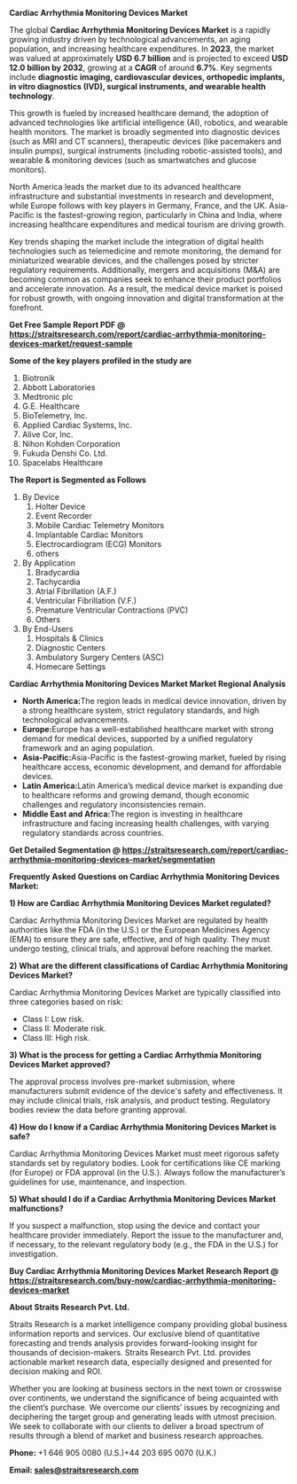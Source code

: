 <p><strong>Cardiac Arrhythmia Monitoring Devices Market</strong></p>
<p>The global <strong>Cardiac Arrhythmia Monitoring Devices Market</strong> is a rapidly growing industry driven by technological advancements, an aging population, and increasing healthcare expenditures. In <strong>2023</strong>, the market was valued at approximately <strong>USD 6.7 billion</strong> and is projected to exceed <strong>USD 12.0 billion</strong><strong> by 2032</strong>, growing at a <strong>CAGR</strong> of around <strong>6.7</strong><strong>%</strong>. Key segments include <strong>diagnostic imaging, cardiovascular devices, orthopedic implants, in vitro diagnostics (IVD), surgical instruments, and wearable health technology</strong>.</p>
<p>This growth is fueled by increased healthcare demand, the adoption of advanced technologies like artificial intelligence (AI), robotics, and wearable health monitors. The market is broadly segmented into diagnostic devices (such as MRI and CT scanners), therapeutic devices (like pacemakers and insulin pumps), surgical instruments (including robotic-assisted tools), and wearable &amp; monitoring devices (such as smartwatches and glucose monitors).</p>
<p>North America leads the market due to its advanced healthcare infrastructure and substantial investments in research and development, while Europe follows with key players in Germany, France, and the UK. Asia-Pacific is the fastest-growing region, particularly in China and India, where increasing healthcare expenditures and medical tourism are driving growth.</p>
<p>Key trends shaping the market include the integration of digital health technologies such as telemedicine and remote monitoring, the demand for miniaturized wearable devices, and the challenges posed by stricter regulatory requirements. Additionally, mergers and acquisitions (M&amp;A) are becoming common as companies seek to enhance their product portfolios and accelerate innovation. As a result, the medical device market is poised for robust growth, with ongoing innovation and digital transformation at the forefront.</p>
<p><strong>Get Free Sample Report PDF @ <a href=https://straitsresearch.com/report/cardiac-arrhythmia-monitoring-devices-market/request-sample>https://straitsresearch.com/report/cardiac-arrhythmia-monitoring-devices-market/request-sample</a></strong></p>
<div>
<div><strong>Some of the key players profiled in the study are</strong></div>
</div>
<p><ol>
<li>Biotronik&nbsp;</li>
<li>Abbott Laboratories&nbsp;</li>
<li>Medtronic plc&nbsp;</li>
<li>G.E. Healthcare&nbsp;</li>
<li>BioTelemetry, Inc.&nbsp;</li>
<li>Applied Cardiac Systems, Inc.&nbsp;</li>
<li>Alive Cor, Inc.&nbsp;</li>
<li>Nihon Kohden Corporation&nbsp;</li>
<li>Fukuda Denshi Co. Ltd.&nbsp;</li>
<li>Spacelabs Healthcare</li>
</ol></p>
<p><strong>The Report is Segmented as Follows</strong></p>
<p><ol>
<li>By Device
<ol>
<li>Holter Device</li>
<li>Event Recorder</li>
<li>Mobile Cardiac Telemetry Monitors</li>
<li>Implantable Cardiac Monitors</li>
<li>Electrocardiogram (ECG) Monitors</li>
<li>others</li>
</ol>
</li>
<li>By Application
<ol>
<li>Bradycardia</li>
<li>Tachycardia</li>
<li>Atrial Fibrillation (A.F.)</li>
<li>Ventricular Fibrillation (V.F.)</li>
<li>Premature Ventricular Contractions (PVC)</li>
<li>Others</li>
</ol>
</li>
<li>By End-Users
<ol>
<li>Hospitals &amp; Clinics</li>
<li>Diagnostic Centers</li>
<li>Ambulatory Surgery Centers (ASC)</li>
<li>Homecare Settings</li>
</ol>
</li>
</ol></p>
<p><strong>Cardiac Arrhythmia Monitoring Devices Market Market Regional Analysis</strong></p>
<ul>
<li><strong>North America:</strong>The region leads in medical device innovation, driven by a strong healthcare system, strict regulatory standards, and high technological advancements.</li>
<li><strong>Europe:</strong>Europe has a well-established healthcare market with strong demand for medical devices, supported by a unified regulatory framework and an aging population.</li>
<li><strong>Asia-Pacific:</strong>Asia-Pacific is the fastest-growing market, fueled by rising healthcare access, economic development, and demand for affordable devices.</li>
<li><strong>Latin America:</strong>Latin America&rsquo;s medical device market is expanding due to healthcare reforms and growing demand, though economic challenges and regulatory inconsistencies remain.</li>
<li><strong>Middle East and Africa:</strong>The region is investing in healthcare infrastructure and facing increasing health challenges, with varying regulatory standards across countries.</li>
</ul>
<p><strong>Get Detailed Segmentation @ <a href=https://straitsresearch.com/report/cardiac-arrhythmia-monitoring-devices-market/segmentation>https://straitsresearch.com/report/cardiac-arrhythmia-monitoring-devices-market/segmentation</a></strong></p>
<p><strong>Frequently Asked Questions on Cardiac Arrhythmia Monitoring Devices Market:</strong></p>
<p><strong>1) How are Cardiac Arrhythmia Monitoring Devices Market regulated?</strong></p>
<p>Cardiac Arrhythmia Monitoring Devices Market are regulated by health authorities like the FDA (in the U.S.) or the European Medicines Agency (EMA) to ensure they are safe, effective, and of high quality. They must undergo testing, clinical trials, and approval before reaching the market.</p>
<p><strong>2) What are the different classifications of Cardiac Arrhythmia Monitoring Devices Market?</strong></p>
<p>Cardiac Arrhythmia Monitoring Devices Market are typically classified into three categories based on risk:</p>
<ul>
<li>Class I: Low risk.</li>
<li>Class II: Moderate risk.</li>
<li>Class III: High risk.</li>
</ul>
<p><strong>3) What is the process for getting a Cardiac Arrhythmia Monitoring Devices Market approved?</strong></p>
<p>The approval process involves pre-market submission, where manufacturers submit evidence of the device's safety and effectiveness. It may include clinical trials, risk analysis, and product testing. Regulatory bodies review the data before granting approval.</p>
<p><strong>4) How do I know if a Cardiac Arrhythmia Monitoring Devices Market is safe?</strong></p>
<p>Cardiac Arrhythmia Monitoring Devices Market must meet rigorous safety standards set by regulatory bodies. Look for certifications like CE marking (for Europe) or FDA approval (in the U.S.). Always follow the manufacturer&rsquo;s guidelines for use, maintenance, and inspection.</p>
<p><strong>5) What should I do if a Cardiac Arrhythmia Monitoring Devices Market malfunctions?</strong></p>
<p>If you suspect a malfunction, stop using the device and contact your healthcare provider immediately. Report the issue to the manufacturer and, if necessary, to the relevant regulatory body (e.g., the FDA in the U.S.) for investigation.</p>
<p><strong>Buy Cardiac Arrhythmia Monitoring Devices Market Research Report @ <a href=https://straitsresearch.com/buy-now/cardiac-arrhythmia-monitoring-devices-market>https://straitsresearch.com/buy-now/cardiac-arrhythmia-monitoring-devices-market</a></strong></p>
<p><strong>About Straits Research Pvt. Ltd.</strong></p>
<p>Straits Research is a market intelligence company providing global business information reports and services. Our exclusive blend of quantitative forecasting and trends analysis provides forward-looking insight for thousands of decision-makers. Straits Research Pvt. Ltd. provides actionable market research data, especially designed and presented for decision making and ROI.</p>
<p>Whether you are looking at business sectors in the next town or crosswise over continents, we understand the significance of being acquainted with the client&rsquo;s purchase. We overcome our clients&rsquo; issues by recognizing and deciphering the target group and generating leads with utmost precision. We seek to collaborate with our clients to deliver a broad spectrum of results through a blend of market and business research approaches.</p>
<p><strong><strong>Phone:</strong></strong> +1 646 905 0080 (U.S.)+44 203 695 0070 (U.K.)</p>
<p><strong><strong>Email: </strong></strong><a href=mailto:sales@straitsresearch.com><strong><u><strong>sales@straitsresearch.com</strong></u></strong></a></p>
